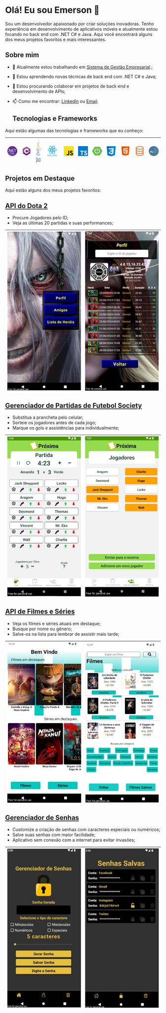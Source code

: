 # Olá! Eu sou Emerson 👋

Sou um desenvolvedor apaixonado por criar soluções inovadoras. Tenho experiência em desenvolvimento de aplicativos móveis e atualmente estou focando no back end com .NET C# e Java. Aqui você encontrará alguns dos meus projetos favoritos e mais interessantes.

## Sobre mim
- 🔭 Atualmente estou trabalhando em [Sistema de Gestão Empresarial](https://github.com/Emerson2342/gestao-empresarial).;
- 🌱 Estou aprendendo novas técnicas de back end com .NET C# e Java;
- 👯 Estou procurando colaborar em projetos de back end e desenvolvimento de APIs;
- 📫 Como me encontrar: [LinkedIn](https://www.linkedin.com/in/emersonribeiro2342/) ou [Email](mailto:lyncoln_erc@hotmail.com).

  ## Tecnologias e Frameworks

Aqui estão algumas das tecnologias e frameworks que eu conheço:

| <img src="png/.net.png" width="100" height="auto"> | <img src="png/c.png" width="100" height="auto"> | <img src="png/java.png" width="50" height="80"> | <img src="png/reactNative.png" width="150" height="auto"> | <img src="png/javascript.png" width="100" height="auto"> | <img src="png/typescript.png" width="100" height="auto"> | <img src="png/spring-boot.png" width="100" height="auto"> | <img src="png/css.png" width="100" height="auto"> | <img src="png/html.png" width="100" height="auto"> | <img src="png/sql.png" width="100" height="auto"> | <img src="png/mysql.png" width="100" height="auto"> |
|:---:|:---:|:---:|:---:|:---:|:---:|:---:|:---:|:---:|:---:|:---:|





## Projetos em Destaque
Aqui estão alguns dos meus projetos favoritos:

## [API do Dota 2](https://github.com/Emerson2342/dota2)
- Procure Jogadores pelo ID;
- Veja as últimas 20 partidas e suas performances;
  
 ![Demonstração](https://github.com/Emerson2342/dota2/blob/main/assets/home.jpg) | ![Demonstração](https://github.com/Emerson2342/dota2/blob/main/assets/player.jpg) 
|:---:|:---:|


## [Gerenciador de Partidas de Futebol Society](https://github.com/Emerson2342/proxima-futebol) 
- Substitua a prancheta pelo celular;
- Sorteie os jogadores antes de cada jogo;
- Marque os gols e assistências para individualmente;

  
![Demonstração](https://github.com/Emerson2342/proxima-futebol/blob/main/Imagens/partida.jpeg) | ![Demonstração](https://github.com/Emerson2342/proxima-futebol/blob/main/Imagens/listaGeral.jpeg) 
|:---:|:---:|

## [API de Filmes e Séries](https://github.com/Emerson2342/apI-filmes) 
- Veja os filmes e séries atuais em destaque;
- Busque por nome ou gênero;
- Salve-os na lista para lembrar de assistir mais tarde;
  
![Demonstração](https://github.com/Emerson2342/API-filmes/blob/main/Images/home.jpg) | ![Demonstração](https://github.com/Emerson2342/API-filmes/blob/main/Images/filmes.jpg) 
|:---:|:---:|

## [Gerenciador de Senhas](https://github.com/Emerson2342/gerador-senha/) 
- Customize a criação de senhas com caracteres especiais ou numéricos;
- Salve suas senhas com maior facilidade;
- Aplicativo sem conexão com a internet para evitar invasões;  
  
![Demonstração](https://github.com/Emerson2342/gerador-senha/blob/main/Imagens/PaginaPrincipal.jpeg) | ![Demonstração](https://github.com/Emerson2342/gerador-senha/blob/main/Imagens/Senhas.jpeg) 
|:---:|:---:|
